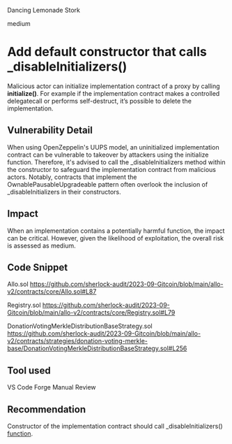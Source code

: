 Dancing Lemonade Stork

medium

# Add default constructor that calls _disableInitializers()

Malicious actor can initialize implementation contract of a proxy by calling **initialize()**. For example if the implementation contract makes a controlled delegatecall or performs self-destruct, it’s possible to delete the implementation.

## Vulnerability Detail

When using OpenZeppelin's UUPS model, an uninitialized implementation contract can be vulnerable to takeover by attackers using the initialize function. Therefore, it's advised to call the _disableInitializers method within the constructor to safeguard the implementation contract from malicious actors. Notably, contracts that implement the OwnablePausableUpgradeable pattern often overlook the inclusion of _disableInitializers in their constructors.

## Impact

When an implementation contains a potentially harmful function, the impact can be critical. However, given the likelihood of exploitation, the overall risk is assessed as medium.

## Code Snippet

Allo.sol
https://github.com/sherlock-audit/2023-09-Gitcoin/blob/main/allo-v2/contracts/core/Allo.sol#L87

Registry.sol
https://github.com/sherlock-audit/2023-09-Gitcoin/blob/main/allo-v2/contracts/core/Registry.sol#L79

DonationVotingMerkleDistributionBaseStrategy.sol
https://github.com/sherlock-audit/2023-09-Gitcoin/blob/main/allo-v2/contracts/strategies/donation-voting-merkle-base/DonationVotingMerkleDistributionBaseStrategy.sol#L256



## Tool used

VS Code
Forge
Manual Review

## Recommendation

Constructor of the implementation contract should call _disableInitializers() [function](https://github.com/OpenZeppelin/openzeppelin-contracts-upgradeable/blob/master/contracts/proxy/utils/Initializable.sol#L181).